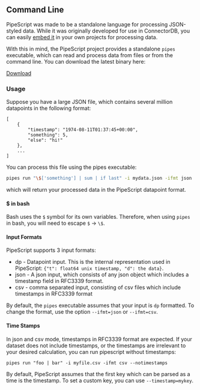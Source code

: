 ## Command Line

PipeScript was made to be a standalone language for processing JSON-styled data. While it was originally developed for use in ConnectorDB,
you can easily [embed it](./embedding.html) in your own projects for processing data.

With this in mind, the PipeScript project provides a standalone `pipes` executable, which can read and process data from files or from
the command line. You can download the latest binary here:

<a href="https://github.com/connectordb/pipescript/releases" class="button alt"><i class="fa fa-download"></i> Download</a>

### Usage

Suppose you have a large JSON file, which contains several million datapoints in the following format:

```
[
	{
		"timestamp": "1974-08-11T01:37:45+00:00",
		"something": 5,
		"else": "hi!"
	},
	...
]
```

You can process this file using the pipes executable:

```bash
pipes run "\$['something'] | sum | if last" -i mydata.json -ifmt json
```

which will return your processed data in the PipeScript datapoint format.

#### $ in bash

Bash uses the `$` symbol for its own variables. Therefore, when using `pipes` in bash, you will need to escape `$` -> `\$`.


#### Input Formats

PipeScript supports 3 input formats:

* dp - Datapoint input. This is the internal representation used in PipeScript: `{"t": float64 unix timestamp, "d": the data}`.
* json - A json input, which consists of any json object which includes a timestamp field in RFC3339 format.
* csv - comma separated input, consisting of csv files which include timestamps in RFC3339 format

By default, the `pipes` executable assumes that your input is `dp` formatted. To change the format, use the option `--ifmt=json` or `--ifmt=csv`.

#### Time Stamps

In json and csv mode, timestamps in RFC3339 format are expected. If your dataset does not include timestamps, or the timestamps are irrelevant to
your desired calculation, you can run pipescript without timestamps:

```
pipes run "foo | bar" -i myfile.csv -ifmt csv --notimestamps
```

By default, PipeScript assumes that the first key which can be parsed as a time is the timestamp. To set a custom key, you can use `--timestamp=mykey`.
